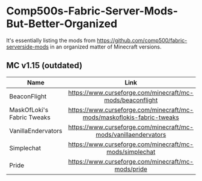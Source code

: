 # Comp500s-Fabric-Server-Mods-But-Better-Organized
It's essentially listing the mods from https://github.com/comp500/fabric-serverside-mods in an organized matter of Minecraft versions.

## MC v1.15 (outdated)
| Name | Link | Type |
| --- | :---: | :---: |
| BeaconFlight | https://www.curseforge.com/minecraft/mc-mods/beaconflight | Flight |
| MaskOfLoki's Fabric Tweaks | https://www.curseforge.com/minecraft/mc-mods/maskoflokis-fabric-tweaks | Game Mechanic Tweak |
| VanillaEndervators | https://www.curseforge.com/minecraft/mc-mods/vanillaendervators | New Game Mechanic |
| Simplechat | https://www.curseforge.com/minecraft/mc-mods/simplechat | Commands/Chat |
| Pride | https://www.curseforge.com/minecraft/mc-mods/pride | Commands/Chat |
